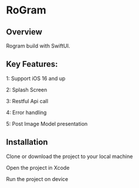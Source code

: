 # RoGram

**Overview**
------------

Rogram build with SwiftUI.

**Key Features:**
-----------------

1: Support iOS 16 and up

2: Splash Screen 

3: Restful Api call

4: Error handling 

5: Post Image Model presentation

Installation
------------

Clone or download the project to your local machine

Open the project in Xcode

Run the project on device
